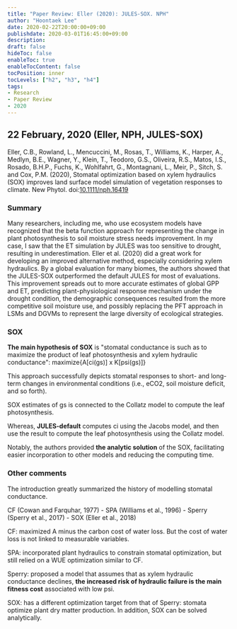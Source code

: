 ```yaml
---
title: "Paper Review: Eller (2020): JULES-SOX. NPH"
author: "Hoontaek Lee"
date: 2020-02-22T20:00:00+09:00
publishdate: 2020-03-01T16:45:00+09:00
description:
draft: false
hideToc: false
enableToc: true
enableTocContent: false
tocPosition: inner
tocLevels: ["h2", "h3", "h4"]
tags:
- Research
- Paper Review
- 2020
---
```


## 22 February, 2020 (Eller, NPH, JULES-SOX)

Eller, C.B., Rowland, L., Mencuccini, M., Rosas, T., Williams, K., Harper, A., Medlyn, B.E., Wagner, Y., Klein, T., Teodoro, G.S., Oliveira, R.S., Matos, I.S., Rosado, B.H.P., Fuchs, K., Wohlfahrt, G., Montagnani, L., Meir, P., Sitch, S. and Cox, P.M. (2020), Stomatal optimization based on xylem hydraulics (SOX) improves land surface model simulation of vegetation responses to climate. New Phytol. doi:[10.1111/nph.16419](https://doi.org/10.1111/nph.16419)



### Summary

Many researchers, including me, who use ecosystem models have recognized that the beta function approach for representing the change in plant photosynthesis to soil moisture stress needs improvement. In my case, I saw that the ET simulation by JULES was too sensitive to drought, resulting in underestimation. Eller et al. (2020) did a great work for developing an improved alternative method, especially considering xylem hydraulics. By a global evaluation for many biomes, the authors showed that the JULES-SOX outperformed the default JULES for most of evaluations. This improvement spreads out to more accurate estimates of global GPP and ET, predicting plant-physiological response mechanism under the drought condition, the demographic consequences resulted from the more competitive soil moisture use, and possibly replacing the PFT approach in LSMs and DGVMs to represent the large diversity of ecological strategies.



### SOX

**The main hypothesis of SOX** is "stomatal conductance is such as to maximize the product of leaf photosynthesis and xylem hydraulic conductance": maximize{A[ci(gs)] x K[psi(gs)]}

This approach successfully depicts stomatal responses to short- and long-term changes in environmental conditions (i.e., eCO2, soil moisture deficit, and so forth).

SOX estimates of gs is connected to the Collatz model to compute the leaf photosynthesis. 

Whereas, **JULES-default** computes ci using the Jacobs model, and then use the result to compute the leaf photosynthesis using the Collatz model.

Notably, the authors provided **the analytic solution** of the SOX, facilitating easier incorporation to other models and reducing the computing time.



### Other comments

The introduction greatly summarized the history of modelling stomatal conductance.  

CF (Cowan and Farquhar, 1977) - SPA (Williams et al., 1996) - Sperry (Sperry et al., 2017) - SOX (Eller et al., 2018)

CF: maximized A minus the carbon cost of water loss. But the cost of water loss is not linked to measurable variables.

SPA: incorporated plant hydraulics to constrain stomatal optimization, but still relied on a WUE optimization similar to CF.

Sperry: proposed a model that assumes that as xylem hydraulic conductance declines, **the increased risk of hydraulic failure is the main fitness cost** associated with low psi.

SOX: has a different optimization target from that of Sperry: stomata optimize plant dry matter production. In addition, SOX can be solved analytically.